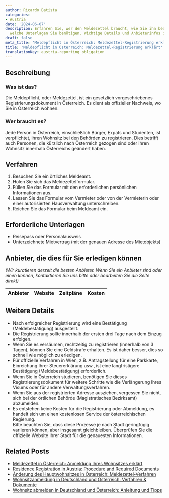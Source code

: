 ```yaml
---
author: Ricardo Batista
categories:
- Austria
date: '2024-06-07'
description: Erfahren Sie, wer den Meldezettel braucht, wie Sie ihn beantragen und
  welche Unterlagen Sie benötigen. Wichtige Details und Anbieterinfos inklusive.
draft: false
meta_title: 'Meldepflicht in Österreich: Meldezettel-Registrierung erklärt'
title: 'Meldepflicht in Österreich: Meldezettel-Registrierung erklärt'
translationKey: austria-reporting_obligation
---
```



## Beschreibung
### Was ist das?
Die Meldepflicht, oder Meldezettel, ist ein gesetzlich vorgeschriebenes Registrierungsdokument in Österreich. Es dient als offizieller Nachweis, wo Sie in Österreich wohnen.
### Wer braucht es?
Jede Person in Österreich, einschließlich Bürger, Expats und Studenten, ist verpflichtet, ihren Wohnsitz bei den Behörden zu registrieren. Dies betrifft auch Personen, die kürzlich nach Österreich gezogen sind oder ihren Wohnsitz innerhalb Österreichs geändert haben.

## Verfahren
1. Besuchen Sie ein örtliches Meldeamt.
2. Holen Sie sich das Meldezettelformular.
3. Füllen Sie das Formular mit den erforderlichen persönlichen Informationen aus.
4. Lassen Sie das Formular vom Vermieter oder von der Vermieterin oder einer autorisierten Hausverwaltung unterschreiben.
5. Reichen Sie das Formular beim Meldeamt ein.

## Erforderliche Unterlagen
- Reisepass oder Personalausweis
- Unterzeichnete Mietvertrag (mit der genauen Adresse des Mietobjekts)

## Anbieter, die dies für Sie erledigen können

_(Wir kuratieren derzeit die besten Anbieter. Wenn Sie ein Anbieter sind oder einen kennen, kontaktieren Sie uns bitte oder bearbeiten Sie die Seite direkt)_

| Anbieter | Website | Zeitpläne | Kosten |
| --------------- | --------------- | :-------------: | :-------------: |

## Weitere Details
- Nach erfolgreicher Registrierung wird eine Bestätigung (Meldebestätigung) ausgestellt.
- Die Registrierung sollte innerhalb der ersten drei Tage nach dem Einzug erfolgen.
- Wenn Sie es versäumen, rechtzeitig zu registrieren (innerhalb von 3 Tagen), können Sie eine Geldstrafe erhalten. Es ist daher besser, dies so schnell wie möglich zu erledigen.
- Für offizielle Verfahren in Wien, z.B. Antragstellung für eine Parkkarte, Einreichung Ihrer Steuererklärung usw., ist eine langfristigere Bestätigung (Meldebestätigung) erforderlich.
- Wenn Sie in Österreich studieren, benötigen Sie dieses Registrierungsdokument für weitere Schritte wie die Verlängerung Ihres Visums oder für andere Verwaltungsverfahren.
- Wenn Sie aus der registrierten Adresse ausziehen, vergessen Sie nicht, sich bei der örtlichen Behörde (Magistratisches Bezirksamt) abzumelden.
- Es entstehen keine Kosten für die Registrierung oder Abmeldung, es handelt sich um einen kostenlosen Service der österreichischen Regierung.  
Bitte beachten Sie, dass diese Prozesse je nach Stadt geringfügig variieren können, aber insgesamt gleichbleiben. Überprüfen Sie die offizielle Website Ihrer Stadt für die genauesten Informationen.
## Related Posts

- [Meldezettel in Österreich: Anmeldung Ihres Wohnsitzes erklärt](https://tramitit.com/de/guides/austria/meldezettel/)
- [Residence Registration in Austria: Procedure and Required Documents](https://tramitit.com/de/guides/austria/meldeauskunft/)
- [Änderung des Hauptwohnsitzes in Österreich: Meldezettel-Verfahren](https://tramitit.com/de/guides/austria/hauptwohnsitzanderung/)
- [Wohnsitzanmeldung in Deutschland und Österreich: Verfahren & Dokumente](https://tramitit.com/de/guides/austria/anmeldung_wohnsitz/)
- [Wohnsitz abmelden in Deutschland und Österreich: Anleitung und Tipps](https://tramitit.com/de/guides/austria/abmeldung_wohnsitz/)